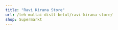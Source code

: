 ```yaml
---
title: "Ravi Kirana Store"
url: /teh-multai-distt-betul/ravi-kirana-store/
shop: Supermarkt
---
```

